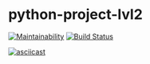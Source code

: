 # python-project-lvl2
[![Maintainability](https://api.codeclimate.com/v1/badges/6bf2c7a82da840aacf67/maintainability)](https://codeclimate.com/github/Amlaith/python-project-lvl2/maintainability)
[![Build Status](https://travis-ci.com/Amlaith/python-project-lvl2.svg?branch=master)](https://travis-ci.com/Amlaith/python-project-lvl2)

[![asciicast](https://asciinema.org/a/kNg6DpJv3ERhTIF7f44uFCmJz.svg)](https://asciinema.org/a/kNg6DpJv3ERhTIF7f44uFCmJz)
